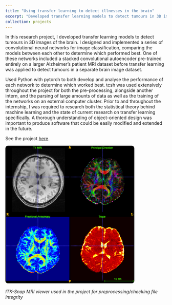 ```yaml
---
title: "Using transfer learning to detect illnesses in the brain"
excerpt: "Developed transfer learning models to detect tumours in 3D images of the brain <br/> <img src='/images/projects/mri_transfer/mri_project.png' alt='Brain registration, skullstripping, VAE autoencoder' style='width:60%;border-radius:2%;' > "
collection: projects
---
```


In this research project, I developed transfer learning models to detect tumours in 3D images of the brain. I designed and 
implemented a series of convolutional neural networks for image classification, comparing the models between each other to determine 
 which performed best. One of these networks included a stacked convolutional autoencoder pre-trained entirely on a larger Alzheimer’s 
patient MRI dataset before transfer learning was applied to detect tumours in a separate brain image dataset.

Used Python with pytorch to both develop and analyse the performance of each network to determine which worked best. tcsh was used 
extensively throughout the project for both the pre-processing, alongside another intern, and the parsing of large amounts of data as 
well as the training of the networks on an external computer cluster. Prior to and throughout the internship, I was required to research 
both the statistical theory behind machine learning and the state of current research on transfer learning specifically. A thorough 
understanding of object-oriented design was important to produce software that could be easily modified and extended in the future.

See the project [here](https://github.com/dominicwllmsn/MRI_transferlearn).

<img src="/images/projects/mri_transfer/itk_snap_multi.png" alt="Pleased" style="border-radius:2%;width:80%;align:center;" />

*ITK-Snap MRI viewer used in the project for preprocessing/checking file integrity*